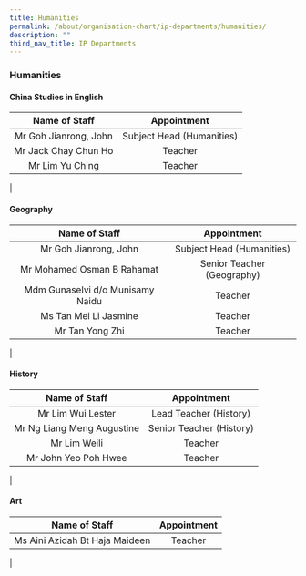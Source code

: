 ```yaml
---
title: Humanities
permalink: /about/organisation-chart/ip-departments/humanities/
description: ""
third_nav_title: IP Departments
---
```

### **Humanities**

#### **China Studies in English**

| Name of Staff | Appointment |
|:---:|:---:|
| Mr Goh Jianrong, John | Subject Head (Humanities) |
| Mr Jack Chay Chun Ho | Teacher |
| Mr Lim Yu Ching | Teacher |
| 

#### **Geography**

| Name of Staff | Appointment |
|:---:|:---:|
| Mr Goh Jianrong, John  | Subject Head (Humanities)  |
| Mr Mohamed Osman B Rahamat | Senior Teacher (Geography) |
| Mdm Gunaselvi d/o Munisamy Naidu | Teacher |
| Ms Tan Mei Li Jasmine | Teacher |
| Mr Tan Yong Zhi  | Teacher  |
|

#### **History**

| Name of Staff | Appointment |
|:---:|:---:|
| Mr Lim Wui Lester | Lead Teacher (History) |
| Mr Ng Liang Meng Augustine | Senior Teacher (History) |
| Mr Lim Weili | Teacher |
| Mr John Yeo Poh Hwee | Teacher |
|

#### **Art**

| Name of Staff | Appointment |
|:---:|:---:|
| Ms Aini Azidah Bt Haja Maideen | Teacher |
|